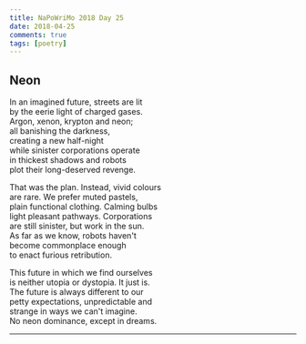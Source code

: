 ```yaml
---  
title: NaPoWriMo 2018 Day 25  
date: 2018-04-25 
comments: true  
tags: [poetry]
---  
```


## Neon  

In an imagined future, streets are lit  
by the eerie light of charged gases.  
Argon, xenon, krypton and neon;  
all banishing the darkness,  
creating a new half-night  
while sinister corporations operate  
in thickest shadows and robots  
plot their long-deserved revenge.  

That was the plan. Instead, vivid colours  
are rare. We prefer muted pastels,  
plain functional clothing. Calming bulbs  
light pleasant pathways. Corporations  
are still sinister, but work in the sun.  
As far as we know, robots haven't  
become commonplace enough  
to enact furious retribution.  

This future in which we find ourselves  
is neither utopia or dystopia. It just is.  
The future is always different to our  
petty expectations, unpredictable and  
strange in ways we can't imagine.  
No neon dominance, except in dreams.  

<hr />  
